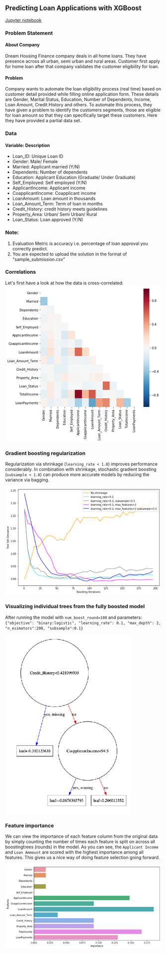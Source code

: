 ## Predicting Loan Applications with XGBoost  <a name="loans"></a>

[Jupyter notebook](https://github.com/arjology/data_science/blob/master/loan_prediction/loan_prediction.ipynb)

### Problem Statement
#### About Company
Dream Housing Finance company deals in all home loans. They have presence across all urban, semi urban and rural areas. Customer first apply for home loan after that company validates the customer eligibility for loan.

#### Problem
Company wants to automate the loan eligibility process (real time) based on customer detail provided while filling online application form. These details are Gender, Marital Status, Education, Number of Dependents, Income, Loan Amount, Credit History and others. To automate this process, they have given a problem to identify the customers segments, those are eligible for loan amount so that they can specifically target these customers. Here they have provided a partial data set.

### Data
#### Variable: Description
* Loan_ID: Unique Loan ID
* Gender: Male/ Female
* Married: Applicant married (Y/N)
* Dependents: Number of dependents
* Education: Applicant Education (Graduate/ Under Graduate)
* Self_Employed: Self employed (Y/N)
* ApplicantIncome: Applicant income
* CoapplicantIncome: Coapplicant income
* LoanAmount: Loan amount in thousands
* Loan_Amount_Term: Term of loan in months
* Credit_History: credit history meets guidelines
* Property_Area: Urban/ Semi Urban/ Rural
* Loan_Status: Loan approved (Y/N)


### Note: 
1. Evaluation Metric is accuracy i.e. percentage of loan approval you correctly predict.
2. You are expected to upload the solution in the format of "sample_submission.csv"

### Correlations

Let's first have a look at how the data is cross-correlated:
![Application factor correlations](https://github.com/arjology/data_science/blob/master/figures/loan_prediction_correlations.png)

### Gradient boosting regularization

Regularization via shrinkage (`learning_rate < 1.0`) improves performance considerably.
In combination with shrinkage, stochastic gradient boosting (`subsample < 1.0`) can produce more accurate models by reducing the variance via bagging.

![Regularization](https://github.com/arjology/data_science/blob/master/figures/loan_prediction_shrinkage.png)

### Visualizing individual trees from the fully boosted model

After running the model with `num_boost_round=100` and parameters:
`{"objective": "binary:logistic", "learning_rate": 0.1, "max_depth": 2, "n_esimators":200, "subsample":0.1}`

![Trees](https://github.com/arjology/data_science/blob/master/figures/loan_prediction_tree.png)

### Feature importance

We can view the importance of each feature column from the original data by simply counting the number of times each feature is split on across all boostingtrees (rounds) in the model. As you can see, the `Applicant Income` and `Loan Ammount` are scored with the highest importance among all features. This gives us a nice way of doing feature selection going forward.

![Features](https://github.com/arjology/data_science/blob/master/figures/loan_prediction_feature_importances.png)

